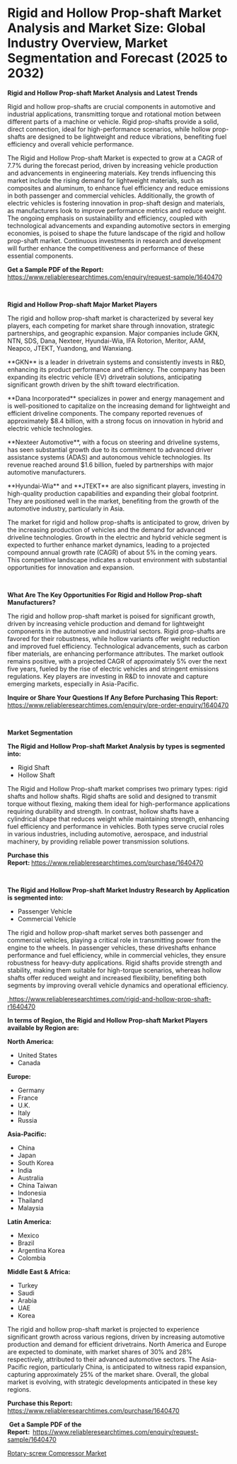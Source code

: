 <p><h1>Rigid and Hollow Prop-shaft Market Analysis and Market Size: Global Industry Overview, Market Segmentation and Forecast (2025 to 2032)</h1></p><p><strong>Rigid and Hollow Prop-shaft Market Analysis and Latest Trends</strong></p>
<p><p>Rigid and hollow prop-shafts are crucial components in automotive and industrial applications, transmitting torque and rotational motion between different parts of a machine or vehicle. Rigid prop-shafts provide a solid, direct connection, ideal for high-performance scenarios, while hollow prop-shafts are designed to be lightweight and reduce vibrations, benefiting fuel efficiency and overall vehicle performance.</p><p>The Rigid and Hollow Prop-shaft Market is expected to grow at a CAGR of 7.7% during the forecast period, driven by increasing vehicle production and advancements in engineering materials. Key trends influencing this market include the rising demand for lightweight materials, such as composites and aluminum, to enhance fuel efficiency and reduce emissions in both passenger and commercial vehicles. Additionally, the growth of electric vehicles is fostering innovation in prop-shaft design and materials, as manufacturers look to improve performance metrics and reduce weight. The ongoing emphasis on sustainability and efficiency, coupled with technological advancements and expanding automotive sectors in emerging economies, is poised to shape the future landscape of the rigid and hollow prop-shaft market. Continuous investments in research and development will further enhance the competitiveness and performance of these essential components.</p></p>
<p><strong>Get a Sample PDF of the Report:&nbsp;</strong> <a href="https://www.reliableresearchtimes.com/enquiry/request-sample/1640470?utm_campaign=2891&utm_medium=2&utm_source=Github&utm_content=ia&utm_term=11042025&utm_id=rigid-and-hollow-prop-shaft">https://www.reliableresearchtimes.com/enquiry/request-sample/1640470</a></p>
<p>&nbsp;</p>
<p><strong>Rigid and Hollow Prop-shaft Major Market Players</strong></p>
<p><p>The rigid and hollow prop-shaft market is characterized by several key players, each competing for market share through innovation, strategic partnerships, and geographic expansion. Major companies include GKN, NTN, SDS, Dana, Nexteer, Hyundai-Wia, IFA Rotorion, Meritor, AAM, Neapco, JTEKT, Yuandong, and Wanxiang.</p><p>**GKN** is a leader in drivetrain systems and consistently invests in R&D, enhancing its product performance and efficiency. The company has been expanding its electric vehicle (EV) drivetrain solutions, anticipating significant growth driven by the shift toward electrification.</p><p>**Dana Incorporated** specializes in power and energy management and is well-positioned to capitalize on the increasing demand for lightweight and efficient driveline components. The company reported revenues of approximately $8.4 billion, with a strong focus on innovation in hybrid and electric vehicle technologies.</p><p>**Nexteer Automotive**, with a focus on steering and driveline systems, has seen substantial growth due to its commitment to advanced driver assistance systems (ADAS) and autonomous vehicle technologies. Its revenue reached around $1.6 billion, fueled by partnerships with major automotive manufacturers.</p><p>**Hyundai-Wia** and **JTEKT** are also significant players, investing in high-quality production capabilities and expanding their global footprint. They are positioned well in the market, benefiting from the growth of the automotive industry, particularly in Asia.</p><p>The market for rigid and hollow prop-shafts is anticipated to grow, driven by the increasing production of vehicles and the demand for advanced driveline technologies. Growth in the electric and hybrid vehicle segment is expected to further enhance market dynamics, leading to a projected compound annual growth rate (CAGR) of about 5% in the coming years. This competitive landscape indicates a robust environment with substantial opportunities for innovation and expansion.</p></p>
<p>&nbsp;</p>
<p><strong>What Are The Key Opportunities For Rigid and Hollow Prop-shaft Manufacturers?</strong></p>
<p><p>The rigid and hollow prop-shaft market is poised for significant growth, driven by increasing vehicle production and demand for lightweight components in the automotive and industrial sectors. Rigid prop-shafts are favored for their robustness, while hollow variants offer weight reduction and improved fuel efficiency. Technological advancements, such as carbon fiber materials, are enhancing performance attributes. The market outlook remains positive, with a projected CAGR of approximately 5% over the next five years, fueled by the rise of electric vehicles and stringent emissions regulations. Key players are investing in R&D to innovate and capture emerging markets, especially in Asia-Pacific.</p></p>
<p><strong>Inquire or Share Your Questions If Any Before Purchasing This Report:</strong> <a href="https://www.reliableresearchtimes.com/enquiry/pre-order-enquiry/1640470?utm_campaign=2891&utm_medium=2&utm_source=Github&utm_content=ia&utm_term=11042025&utm_id=rigid-and-hollow-prop-shaft">https://www.reliableresearchtimes.com/enquiry/pre-order-enquiry/1640470</a></p>
<p>&nbsp;</p>
<p><strong>Market Segmentation</strong></p>
<p><strong>The Rigid and Hollow Prop-shaft Market Analysis by types is segmented into:</strong></p>
<p><ul><li>Rigid Shaft</li><li>Hollow Shaft</li></ul></p>
<p><p>The Rigid and Hollow Prop-shaft market comprises two primary types: rigid shafts and hollow shafts. Rigid shafts are solid and designed to transmit torque without flexing, making them ideal for high-performance applications requiring durability and strength. In contrast, hollow shafts have a cylindrical shape that reduces weight while maintaining strength, enhancing fuel efficiency and performance in vehicles. Both types serve crucial roles in various industries, including automotive, aerospace, and industrial machinery, by providing reliable power transmission solutions.</p></p>
<p><strong>Purchase this Report:&nbsp;</strong><a href="https://www.reliableresearchtimes.com/purchase/1640470?utm_campaign=2891&utm_medium=2&utm_source=Github&utm_content=ia&utm_term=11042025&utm_id=rigid-and-hollow-prop-shaft">https://www.reliableresearchtimes.com/purchase/1640470</a></p>
<p>&nbsp;</p>
<p><strong>The Rigid and Hollow Prop-shaft Market Industry Research by Application is segmented into:</strong></p>
<p><ul><li>Passenger Vehicle</li><li>Commercial Vehicle</li></ul></p>
<p><p>The rigid and hollow prop-shaft market serves both passenger and commercial vehicles, playing a critical role in transmitting power from the engine to the wheels. In passenger vehicles, these driveshafts enhance performance and fuel efficiency, while in commercial vehicles, they ensure robustness for heavy-duty applications. Rigid shafts provide strength and stability, making them suitable for high-torque scenarios, whereas hollow shafts offer reduced weight and increased flexibility, benefiting both segments by improving overall vehicle dynamics and operational efficiency.</p></p>
<p><a href="https://www.reliableresearchtimes.com/rigid-and-hollow-prop-shaft-r1640470?utm_campaign=2891&utm_medium=2&utm_source=Github&utm_content=ia&utm_term=11042025&utm_id=rigid-and-hollow-prop-shaft">&nbsp;https://www.reliableresearchtimes.com/rigid-and-hollow-prop-shaft-r1640470</a></p>
<p><strong>In terms of Region, the Rigid and Hollow Prop-shaft Market Players available by Region are:</strong></p>
<p>
    <p> <strong> North America: </strong>
        <ul>
            <li>United States</li>
            <li>Canada</li>
        </ul>
        </p> 
    <p> <strong> Europe: </strong>
        <ul>
            <li>Germany</li>
            <li>France</li>
            <li>U.K.</li>
            <li>Italy</li>
            <li>Russia</li>
        </ul>
        </p> 
    <p> <strong> Asia-Pacific: </strong>
        <ul>
            <li>China</li>
            <li>Japan</li>
            <li>South Korea</li>
            <li>India</li>
            <li>Australia</li>
            <li>China Taiwan</li>
            <li>Indonesia</li>
            <li>Thailand</li>
            <li>Malaysia</li>
        </ul>
        </p> 
    <p> <strong> Latin America: </strong>
        <ul>
            <li>Mexico</li>
            <li>Brazil</li>
            <li>Argentina Korea</li>
            <li>Colombia</li>
        </ul>
        </p> 
    <p> <strong> Middle East & Africa: </strong>
        <ul>
            <li>Turkey</li>
            <li>Saudi</li>
            <li>Arabia</li>
            <li>UAE</li>
            <li>Korea</li>
        </ul>
    </p>
    </p>
<p><p>The rigid and hollow prop-shaft market is projected to experience significant growth across various regions, driven by increasing automotive production and demand for efficient drivetrains. North America and Europe are expected to dominate, with market shares of 30% and 28% respectively, attributed to their advanced automotive sectors. The Asia-Pacific region, particularly China, is anticipated to witness rapid expansion, capturing approximately 25% of the market share. Overall, the global market is evolving, with strategic developments anticipated in these key regions.</p></p>
<p><strong>Purchase this Report: </strong><a href="https://www.reliableresearchtimes.com/purchase/1640470?utm_campaign=2891&utm_medium=2&utm_source=Github&utm_content=ia&utm_term=11042025&utm_id=rigid-and-hollow-prop-shaft">https://www.reliableresearchtimes.com/purchase/1640470</a></p>
<p>&nbsp;<strong>Get a Sample PDF of the Report:&nbsp;&nbsp;</strong><a href="https://www.reliableresearchtimes.com/enquiry/request-sample/1640470?utm_campaign=2891&utm_medium=2&utm_source=Github&utm_content=ia&utm_term=11042025&utm_id=rigid-and-hollow-prop-shaft">https://www.reliableresearchtimes.com/enquiry/request-sample/1640470</a></p>
<p><strong></strong></p>
<p><p><a href="https://github.com/carylgrinko/Market-Research-Report-List-1/blob/main/rotary-screw-compressor-market.md?utm_campaign=2891&utm_medium=2&utm_source=Github&utm_content=ia&utm_term=11042025&utm_id=rigid-and-hollow-prop-shaft">Rotary-screw Compressor Market</a></p></p>
